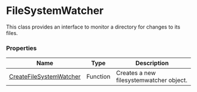 # FileSystemWatcher #
This class provides an interface to monitor a directory for changes to its files.

### Properties ###
| Name | Type | Description | 
| --- | --- | --- |
| [CreateFileSystemWatcher](CreateFileSystemWatcher.md) | Function | Creates a new filesystemwatcher object. |